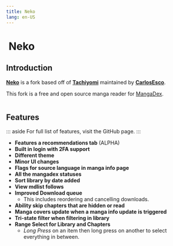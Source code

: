 ```yaml
---
title: Neko
lang: en-US
---
```


# <img class="headerLogo" :src="$withBase('/assets/media/fork-Neko-icon.png')"> Neko

<forkButtons forkName="Neko" downloadLink="https://api.github.com/repos/CarlosEsco/Neko/releases/latest" githubLink="window.open('https://github.com/CarlosEsco/Neko')"/>

## Introduction
**[Neko](https://github.com/CarlosEsco/Neko)** is a fork based off of **[Tachiyomi](https://github.com/inorichi/tachiyomi)** maintained by **[CarlosEsco](https://github.com/CarlosEsco)**.

This fork is a free and open source manga reader for [MangaDex](https://mangadex.org/).

<img :src="$withBase('/assets/media/fork-Neko-banner.png')"/>

## Features
::: aside
For full list of features, visit the GitHub page.
:::

- **Features a recommendations tab** (ALPHA)
- **Built in login with 2FA support**
- **Different theme**
- **Minor UI changes**
- **Flags for source language in manga info page**
- **All the mangadex statuses**
- **Sort library by date added**
- **View mdlist follows**
- **Improved Download queue**
  - This includes reordering and cancelling downloads.
- **Ability skip chapters that are hidden or read**
- **Manga covers update when a manga info update is triggered**
- **Tri-state filter when filtering in library**
- **Range Select for Library and Chapters**
  - *Long Press* on an item then long press on another to select everything in between.
